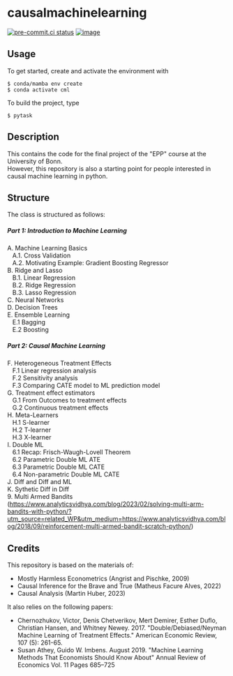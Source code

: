 # causalmachinelearning

[![pre-commit.ci status](https://results.pre-commit.ci/badge/github/maxmuellerecon/causalmachinelearning/main.svg)](https://results.pre-commit.ci/latest/github/maxmuellerecon/causalmachinelearning/main)
[![image](https://img.shields.io/badge/code%20style-black-000000.svg)](https://github.com/psf/black)

## Usage

To get started, create and activate the environment with
```console
$ conda/mamba env create
$ conda activate cml
```

To build the project, type
```console
$ pytask
```

## Description

This contains the code for the final project of the "EPP" course at the University of Bonn. \
However, this repository is also a starting point for people interested in causal machine learning in python.

## Structure

The class is structured as follows: 

##### Part 1: Introduction to Machine Learning 
 
A. Machine Learning Basics \
&nbsp;&nbsp; A.1. Cross Validation \
&nbsp;&nbsp; A.2. Motivating Example: Gradient Boosting Regressor \
B. Ridge and Lasso \
&nbsp;&nbsp; B.1. Linear Regression \
&nbsp;&nbsp; B.2. Ridge Regression \
&nbsp;&nbsp; B.3. Lasso Regression \
C. Neural Networks \
D. Decision Trees \
E. Ensemble Learning \
&nbsp;&nbsp; E.1 Bagging \
&nbsp;&nbsp; E.2 Boosting


##### Part 2: Causal Machine Learning 

F. Heterogeneous Treatment Effects \
&nbsp;&nbsp; F.1 Linear regression analysis \
&nbsp;&nbsp; F.2 Sensitivity analysis \
&nbsp;&nbsp; F.3 Comparing CATE model to ML prediction model \
G. Treatment effect estimators \
&nbsp;&nbsp; G.1 From Outcomes to treatment effects \
&nbsp;&nbsp; G.2 Continuous treatment effects \
H. Meta-Learners \
&nbsp;&nbsp; H.1 S-learner \
&nbsp;&nbsp; H.2 T-learner \
&nbsp;&nbsp; H.3 X-learner \
I. Double ML \
&nbsp;&nbsp; 6.1 Recap: Frisch-Waugh-Lovell Theorem \
&nbsp;&nbsp; 6.2 Parametric Double ML ATE \
&nbsp;&nbsp; 6.3 Parametric Double ML CATE \
&nbsp;&nbsp; 6.4 Non-parametric Double ML CATE \
J. Diff and Diff and ML \
K. Sythetic Diff in Diff \
9. Multi Armed Bandits (https://www.analyticsvidhya.com/blog/2023/02/solving-multi-arm-bandits-with-python/?utm_source=related_WP&utm_medium=https://www.analyticsvidhya.com/blog/2018/09/reinforcement-multi-armed-bandit-scratch-python/)



## Credits

This repository is based on the materials of:
- Mostly Harmless Econometrics (Angrist and Pischke, 2009)
- Causal Inference for the Brave and True (Matheus Facure Alves, 2022)
- Causal Analysis (Martin Huber, 2023)

It also relies on the following papers:
- Chernozhukov, Victor, Denis Chetverikov, Mert Demirer, Esther Duflo, Christian Hansen, and Whitney Newey. 2017. "Double/Debiased/Neyman Machine Learning of Treatment Effects." American Economic Review, 107 (5): 261-65.
- Susan Athey, Guido W. Imbens. August 2019. "Machine Learning Methods That Economists Should Know About" Annual Review of Economics  Vol. 11 Pages 685–725


